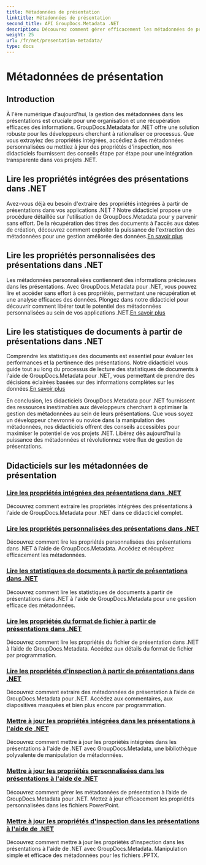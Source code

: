 ```yaml
---
title: Métadonnées de présentation
linktitle: Métadonnées de présentation
second_title: API GroupDocs.Metadata .NET
description: Découvrez comment gérer efficacement les métadonnées de présentation dans .NET à l’aide des didacticiels GroupDocs.Metadata. Accédez facilement aux propriétés intégrées et personnalisées.
weight: 25
url: /fr/net/presentation-metadata/
type: docs
---
```

# Métadonnées de présentation

## Introduction

À l'ère numérique d'aujourd'hui, la gestion des métadonnées dans les présentations est cruciale pour une organisation et une récupération efficaces des informations. GroupDocs.Metadata for .NET offre une solution robuste pour les développeurs cherchant à rationaliser ce processus. Que vous extrayiez des propriétés intégrées, accédiez à des métadonnées personnalisées ou mettiez à jour des propriétés d'inspection, nos didacticiels fournissent des conseils étape par étape pour une intégration transparente dans vos projets .NET.

## Lire les propriétés intégrées des présentations dans .NET

 Avez-vous déjà eu besoin d'extraire des propriétés intégrées à partir de présentations dans vos applications .NET ? Notre didacticiel propose une procédure détaillée sur l'utilisation de GroupDocs.Metadata pour y parvenir sans effort. De la récupération des titres des documents à l'accès aux dates de création, découvrez comment exploiter la puissance de l'extraction des métadonnées pour une gestion améliorée des données.[En savoir plus](./read-built-in-properties-presentations/)

## Lire les propriétés personnalisées des présentations dans .NET

Les métadonnées personnalisées contiennent des informations précieuses dans les présentations. Avec GroupDocs.Metadata pour .NET, vous pouvez lire et accéder sans effort à ces propriétés, permettant une récupération et une analyse efficaces des données. Plongez dans notre didacticiel pour découvrir comment libérer tout le potentiel des métadonnées personnalisées au sein de vos applications .NET.[En savoir plus](./read-custom-properties-presentations/)

## Lire les statistiques de documents à partir de présentations dans .NET

 Comprendre les statistiques des documents est essentiel pour évaluer les performances et la pertinence des présentations. Notre didacticiel vous guide tout au long du processus de lecture des statistiques de documents à l'aide de GroupDocs.Metadata pour .NET, vous permettant de prendre des décisions éclairées basées sur des informations complètes sur les données.[En savoir plus](./read-document-statistics-presentations/)

En conclusion, les didacticiels GroupDocs.Metadata pour .NET fournissent des ressources inestimables aux développeurs cherchant à optimiser la gestion des métadonnées au sein de leurs présentations. Que vous soyez un développeur chevronné ou novice dans la manipulation des métadonnées, nos didacticiels offrent des conseils accessibles pour maximiser le potentiel de vos projets .NET. Libérez dès aujourd’hui la puissance des métadonnées et révolutionnez votre flux de gestion de présentations.

## Didacticiels sur les métadonnées de présentation
### [Lire les propriétés intégrées des présentations dans .NET](./read-built-in-properties-presentations/)
Découvrez comment extraire les propriétés intégrées des présentations à l'aide de GroupDocs.Metadata pour .NET dans ce didacticiel complet.
### [Lire les propriétés personnalisées des présentations dans .NET](./read-custom-properties-presentations/)
Découvrez comment lire les propriétés personnalisées des présentations dans .NET à l’aide de GroupDocs.Metadata. Accédez et récupérez efficacement les métadonnées.
### [Lire les statistiques de documents à partir de présentations dans .NET](./read-document-statistics-presentations/)
Découvrez comment lire les statistiques de documents à partir de présentations dans .NET à l'aide de GroupDocs.Metadata pour une gestion efficace des métadonnées.
### [Lire les propriétés du format de fichier à partir de présentations dans .NET](./read-file-format-properties-presentations/)
Découvrez comment lire les propriétés du fichier de présentation dans .NET à l’aide de GroupDocs.Metadata. Accédez aux détails du format de fichier par programmation.
### [Lire les propriétés d'inspection à partir de présentations dans .NET](./read-inspection-properties-presentations/)
Découvrez comment extraire des métadonnées de présentation à l’aide de GroupDocs.Metadata pour .NET. Accédez aux commentaires, aux diapositives masquées et bien plus encore par programmation.
### [Mettre à jour les propriétés intégrées dans les présentations à l'aide de .NET](./update-built-in-properties-presentations/)
Découvrez comment mettre à jour les propriétés intégrées dans les présentations à l'aide de .NET avec GroupDocs.Metadata, une bibliothèque polyvalente de manipulation de métadonnées.
### [Mettre à jour les propriétés personnalisées dans les présentations à l'aide de .NET](./update-custom-properties-presentations/)
Découvrez comment gérer les métadonnées de présentation à l’aide de GroupDocs.Metadata pour .NET. Mettez à jour efficacement les propriétés personnalisées dans les fichiers PowerPoint.
### [Mettre à jour les propriétés d'inspection dans les présentations à l'aide de .NET](./update-inspection-properties-presentations/)
Découvrez comment mettre à jour les propriétés d'inspection dans les présentations à l'aide de .NET avec GroupDocs.Metadata. Manipulation simple et efficace des métadonnées pour les fichiers .PPTX.